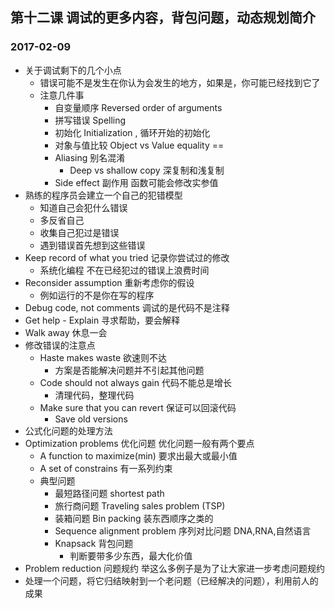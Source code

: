 ## 第十二课 调试的更多内容，背包问题，动态规划简介
### 2017-02-09

* 关于调试剩下的几个小点
    * 错误可能不是发生在你认为会发生的地方，如果是，你可能已经找到它了
    * 注意几件事
        * 自变量顺序 Reversed order of arguments  
        * 拼写错误 Spelling
        * 初始化 Initialization , 循环开始的初始化
        * 对象与值比较 Object vs Value equality ==
        * Aliasing 别名混淆 
            * Deep vs shallow copy 深复制和浅复制
        * Side effect 副作用 函数可能会修改实参值
* 熟练的程序员会建立一个自己的犯错模型
    * 知道自己会犯什么错误
    * 多反省自己
    * 收集自己犯过是错误
    * 遇到错误首先想到这些错误
* Keep record of what you tried 记录你尝试过的修改 
    * 系统化编程 不在已经犯过的错误上浪费时间
* Reconsider assumption 重新考虑你的假设 
    * 例如运行的不是你在写的程序
* Debug code, not comments 调试的是代码不是注释
* Get help - Explain 寻求帮助，要会解释
* Walk away 休息一会
* 修改错误的注意点
    * Haste makes waste 欲速则不达
        * 方案是否能解决问题并不引起其他问题
    * Code should not always gain 代码不能总是增长
        * 清理代码，整理代码
    * Make sure that you can revert 保证可以回滚代码
        * Save old versions
* 公式化问题的处理方法
* Optimization problems 优化问题 优化问题一般有两个要点
    * A function to maximize(min) 要求出最大或最小值
    * A set of constrains 有一系列约束
    * 典型问题 
        * 最短路径问题 shortest path
        * 旅行商问题 Traveling sales problem (TSP)
        * 装箱问题 Bin packing 装东西顺序之类的
        * Sequence alignment problem 序列对比问题 DNA,RNA,自然语言
        * Knapsack 背包问题
            * 判断要带多少东西，最大化价值
* Problem reduction 问题规约 举这么多例子是为了让大家进一步考虑问题规约
* 处理一个问题，将它归结映射到一个老问题（已经解决的问题），利用前人的成果